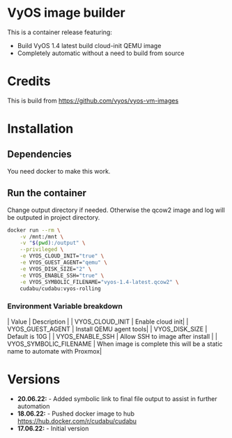 # VyOS image builder
This is a container release featuring:

* Build VyOS 1.4 latest build cloud-init QEMU image
* Completely automatic without a need to build from source

# Credits
This is build from https://github.com/vyos/vyos-vm-images

# Installation

## Dependencies
You need docker to make this work.

## Run the container

Change output directory if needed. Otherwise the qcow2 image and log will be outputed in project directory.

```bash
docker run --rm \
    -v /mnt:/mnt \
    -v "$(pwd):/output" \
    --privileged \
    -e VYOS_CLOUD_INIT="true" \
    -e VYOS_GUEST_AGENT="qemu" \
    -e VYOS_DISK_SIZE="2" \
    -e VYOS_ENABLE_SSH="true" \
    -e VYOS_SYMBOLIC_FILENAME="vyos-1.4-latest.qcow2" \
    cudabu/cudabu:vyos-rolling
```

### Environment Variable breakdown
| Value | Description |
| VYOS_CLOUD_INIT | Enable cloud init|
| VYOS_GUEST_AGENT | Install QEMU agent tools|
| VYOS_DISK_SIZE | Default is 10G |
| VYOS_ENABLE_SSH | Allow SSH to image after install |
| VYOS_SYMBOLIC_FILENAME | When image is complete this will be a static name to automate with Proxmox|

# Versions

* **20.06.22:** - Added symbolic link to final file output to assist in further automation
* **18.06.22:** - Pushed docker image to hub https://hub.docker.com/r/cudabu/cudabu
* **17.06.22:** - Initial version